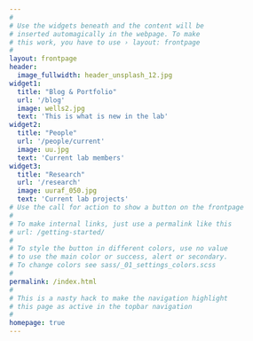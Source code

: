 ```yaml
---
#
# Use the widgets beneath and the content will be
# inserted automagically in the webpage. To make
# this work, you have to use › layout: frontpage
#
layout: frontpage
header:
  image_fullwidth: header_unsplash_12.jpg
widget1:
  title: "Blog & Portfolio"
  url: '/blog'
  image: wells2.jpg
  text: 'This is what is new in the lab'
widget2:
  title: "People"
  url: '/people/current'
  image: uu.jpg
  text: 'Current lab members'
widget3:
  title: "Research"
  url: '/research'
  image: uuraf_050.jpg
  text: 'Current lab projects'
# Use the call for action to show a button on the frontpage
#
# To make internal links, just use a permalink like this
# url: /getting-started/
#
# To style the button in different colors, use no value
# to use the main color or success, alert or secondary.
# To change colors see sass/_01_settings_colors.scss
#
permalink: /index.html
#
# This is a nasty hack to make the navigation highlight
# this page as active in the topbar navigation
#
homepage: true
---
```

